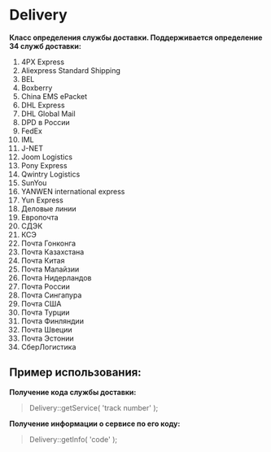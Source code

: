 # Delivery
**Класс определения службы доставки. Поддерживается определение 34 служб доставки:**

1. 4PX Express
2. Aliexpress Standard Shipping
3. BEL
4. Boxberry
5. China EMS ePacket
6. DHL Express
7. DHL Global Mail
8. DPD в России
9. FedEx
10. IML
11. J-NET
12. Joom Logistics
13. Pony Express
14. Qwintry Logistics
15. SunYou
16. YANWEN international express
17. Yun Express
18. Деловые линии
19. Европочта
20. СДЭК
21. КСЭ
22. Почта Гонконга
23. Почта Казахстана
24. Почта Китая
25. Почта Малайзии
26. Почта Нидерландов
27. Почта России
28. Почта Сингапура
29. Почта США
30. Почта Турции
31. Почта Финляндии
32. Почта Швеции
33. Почта Эстонии
34. СберЛогистика

## Пример использования:

**Получение кода службы доставки:**

> Delivery::getService( 'track number' );

**Получение информации о сервисе по его коду:**

> Delivery::getInfo( 'code' );

